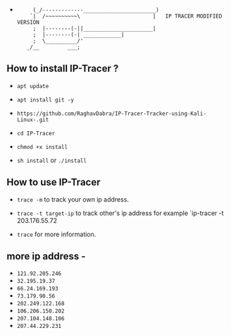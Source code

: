 *          (_/-------------_______________________)
          `|  /~~~~~~~~~~\                       |   IP TRACER MODIFIED VERSION 
           ;  |--------(-||______________________|
           ;  |--------(-| ____________|
           ;  \__________/'
         _/__         ___;

## How to install IP-Tracer ?

* `apt update`

* `apt install git -y`

* `https://github.com/RaghavDabra/IP-Tracer-Tracker-using-Kali-Linux-.git`

* `cd IP-Tracer`

* `chmod +x install`

* `sh install` or `./install`


## How to use IP-Tracer

* `trace -m` to track your own ip address.

* `trace -t target-ip` to track other's ip address for example `ip-tracer -t 203.176.55.72

* `trace` for more information.

## more ip address - 
* `121.92.205.246`
* `32.195.19.37`
* `66.24.169.193`
* `73.179.90.56`
* `202.249.122.168`
* `106.206.150.202`
* `207.104.148.106`
* `207.44.229.231`




